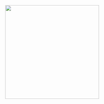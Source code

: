 <div class="align-center">
<img src="https://i.imgur.com/CCqet4D.png" width="300" height="300" >
</div>
